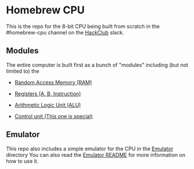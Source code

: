 # Homebrew CPU

This is the repo for the 8-bit CPU being built from scratch in the #homebrew-cpu channel on the [HackClub](https://www.hackclub.com) slack. 


## Modules
The entire computer is built first as a bunch of "modules" including (but not limited to) the

- [Random Access Memory (RAM)](./Modules/RAM/RAM.md)

- [Registers (A, B, Instruction)](./Modules/Registers/)

- [Arithmetic Logic Unit (ALU)](./Modules/ALU/ALU.md)

- [Control unit (This one is special)](./Modules/ControlUnit/ControlUnit.md)



## Emulator

This repo also includes a simple emulator for the CPU in the [Emulator](./Emulator/) directory
You can also read the [Emulator README](./Emulator/README.md) for more information on how to use it.



